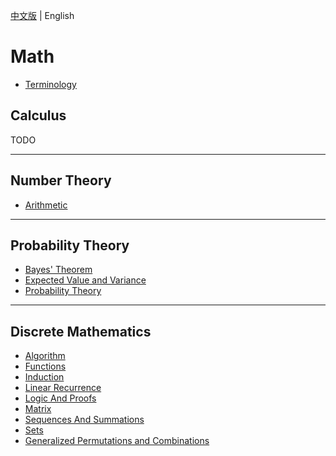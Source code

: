 [中文版](README_zh.md) | English

# Math

- [Terminology](terminology.md)



## Calculus

TODO

---



## Number Theory

- [Arithmetic](NUMBER_THEORY/arithmetic.md)

---



## Probability Theory

- [Bayes' Theorem](PROBABILITY_THEORY/bayes_theorem.md)
- [Expected Value and Variance](PROBABILITY_THEORY/expected_value_and_variance.md)
- [Probability Theory](PROBABILITY_THEORY/probability_theory.md)

---



## Discrete Mathematics

- [Algorithm](DISCRETE_MATHEMATICS/algorithm.md)
- [Functions](DISCRETE_MATHEMATICS/functions.md)
- [Induction](DISCRETE_MATHEMATICS/induction.md)
- [Linear Recurrence](DISCRETE_MATHEMATICS/linear_recurrence.md)
- [Logic And Proofs](DISCRETE_MATHEMATICS/logic_and_proofs.md)
- [Matrix](DISCRETE_MATHEMATICS/matrix.md)
- [Sequences And Summations](DISCRETE_MATHEMATICS/sequence.md)
- [Sets](DISCRETE_MATHEMATICS/sets.md)
- [Generalized Permutations and Combinations](DISCRETE_MATHEMATICS/generalized_permutations_and_combinations.md)



